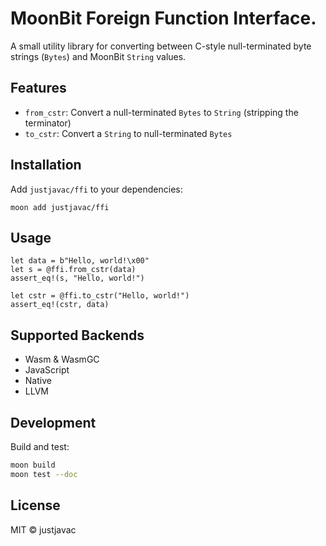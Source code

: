 # MoonBit Foreign Function Interface.

A small utility library for converting between C-style null-terminated byte
strings (`Bytes`) and MoonBit `String` values.

## Features

- `from_cstr`: Convert a null-terminated `Bytes` to `String` (stripping the
  terminator)
- `to_cstr`: Convert a `String` to null-terminated `Bytes`

## Installation

Add `justjavac/ffi` to your dependencies:

```shell
moon add justjavac/ffi
```

## Usage

```moonbit
let data = b"Hello, world!\x00"
let s = @ffi.from_cstr(data)
assert_eq!(s, "Hello, world!")

let cstr = @ffi.to_cstr("Hello, world!")
assert_eq!(cstr, data)
```

## Supported Backends

- Wasm & WasmGC
- JavaScript
- Native
- LLVM

## Development

Build and test:

```sh
moon build
moon test --doc
```

## License

MIT © justjavac
